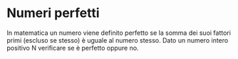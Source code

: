 # Numeri perfetti

In matematica un numero viene definito perfetto se la somma dei suoi fattori primi (escluso se stesso) è uguale al numero stesso. Dato un numero intero positivo N verificare se è perfetto oppure no.
